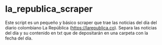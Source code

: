 # la_republica_scraper

Este script es un pequeño y básico scraper que trae las noticias del día del diario colombiano La República (https://larepublica.co).
Separa las noticias del día y su contenido en txt que de depositarán en una carpeta con la fecha del día. 
